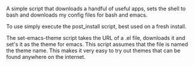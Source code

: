 A simple script that downloads a handful of useful apps, sets the shell to bash and downloads my config files for bash and emacs.

To use simply execute the post_install script, best used on a fresh install.

The set-emacs-theme script takes the URL of a .el file, downloads it and set's it as the theme for emacs. This script assumes that the file is named the theme name. This makes it very easy to try out themes that can be found anywhere on the internet.
